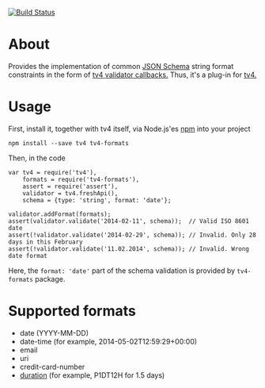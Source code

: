 [![Build Status](https://travis-ci.org/ikr/tv4-formats.svg?branch=master)](https://travis-ci.org/ikr/tv4-formats)

# About

Provides the implementation of common [JSON Schema](http://json-schema.org/) string format
constraints in the form of
[tv4 validator callbacks.](https://github.com/geraintluff/tv4#addformatformat-validationfunction)
Thus, it's a plug-in for [tv4.](https://github.com/geraintluff/tv4)

# Usage

First, install it, together with tv4 itself, via Node.js'es [npm](https://www.npmjs.org/) into your
project

    npm install --save tv4 tv4-formats

Then, in the code

    var tv4 = require('tv4'),
        formats = require('tv4-formats'),
        assert = require('assert'),
        validator = tv4.freshApi(),
        schema = {type: 'string', format: 'date'};

    validator.addFormat(formats);
    assert(validator.validate('2014-02-11', schema));  // Valid ISO 8601 date
    assert(!validator.validate('2014-02-29', schema)); // Invalid. Only 28 days in this February
    assert(!validator.validate('11.02.2014', schema)); // Invalid. Wrong date format

Here, the `format: 'date'` part of the schema validation is provided by `tv4-formats` package.

# Supported formats

* date (YYYY-MM-DD)
* date-time (for example, 2014-05-02T12:59:29+00:00)
* email
* uri
* credit-card-number
* [duration](http://en.wikipedia.org/wiki/Iso8601#Durations) (for example, P1DT12H for 1.5 days)
